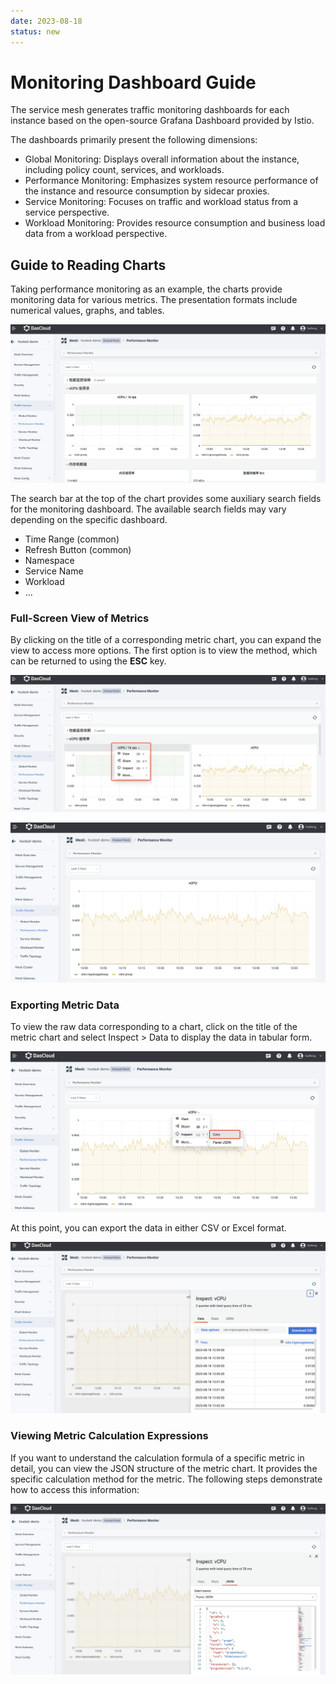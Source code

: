 ```yaml
---
date: 2023-08-18
status: new
---
```


# Monitoring Dashboard Guide

The service mesh generates traffic monitoring dashboards for each instance based on the open-source Grafana Dashboard provided by Istio.

The dashboards primarily present the following dimensions:

- Global Monitoring: Displays overall information about the instance, including policy count, services, and workloads.
- Performance Monitoring: Emphasizes system resource performance of the instance and resource consumption by sidecar proxies.
- Service Monitoring: Focuses on traffic and workload status from a service perspective.
- Workload Monitoring: Provides resource consumption and business load data from a workload perspective.

## Guide to Reading Charts

Taking performance monitoring as an example, the charts provide monitoring data for various metrics. The presentation formats include numerical values, graphs, and tables.

![performance monitor](../images/readtips01.png)

The search bar at the top of the chart provides some auxiliary search fields for the monitoring dashboard. The available search fields may vary depending on the specific dashboard.

- Time Range (common)
- Refresh Button (common)
- Namespace
- Service Name
- Workload
- ...

### Full-Screen View of Metrics

By clicking on the title of a corresponding metric chart, you can expand the view to access more options. The first option is to view the method, which can be returned to using the **ESC** key.

![view menu](../images/readtips02.png)

![view big](../images/readtips03.png)

### Exporting Metric Data

To view the raw data corresponding to a chart, click on the title of the metric chart and select Inspect > Data to display the data in tabular form.

![inspect data](../images/readtips04.png)

At this point, you can export the data in either CSV or Excel format.

![data](../images/readtips05.png)

### Viewing Metric Calculation Expressions

If you want to understand the calculation formula of a specific metric in detail, you can view the JSON structure of the metric chart. It provides the specific calculation method for the metric. The following steps demonstrate how to access this information:

![json](../images/readtips06.png)
